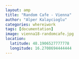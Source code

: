 ```yaml
---
layout: amp
title: "Random Cafe - Vienna"
author: "Alper Kalaycioglu"
categories: whereiwork
tags: [documentation]
image: vienna18-randomcafe.jpg
location:
  latitude: 48.1906527777778
  longitude: 16.2708694444444
---
```

